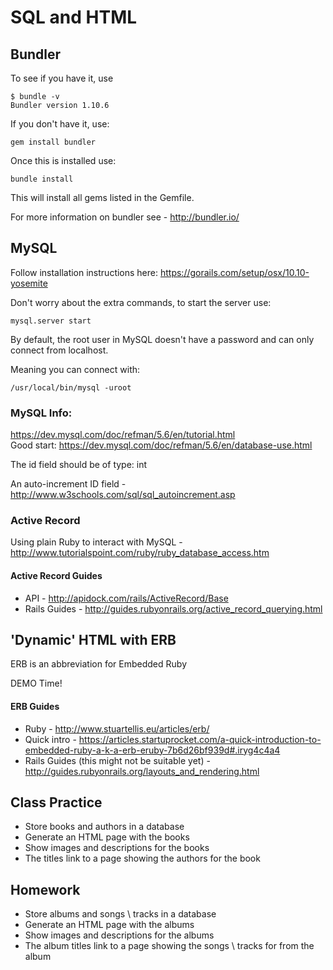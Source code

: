 # SQL and HTML

## Bundler

To see if you have it, use 

```
$ bundle -v
Bundler version 1.10.6
```

If you don't have it, use:
```
gem install bundler
```

Once this is installed use:
```
bundle install
```

This will install all gems listed in the Gemfile.

For more information on bundler see - http://bundler.io/

## MySQL 

Follow installation instructions here: https://gorails.com/setup/osx/10.10-yosemite

Don't worry about the extra commands, to start the server use:

```
mysql.server start
```

By default, the root user in MySQL doesn't have a password and can only connect from localhost.   

Meaning you can connect with:

```
/usr/local/bin/mysql -uroot
```

### MySQL Info:

https://dev.mysql.com/doc/refman/5.6/en/tutorial.html   
Good start: https://dev.mysql.com/doc/refman/5.6/en/database-use.html

The id field should be of type: int

An auto-increment ID field - http://www.w3schools.com/sql/sql_autoincrement.asp

### Active Record 

Using plain Ruby to interact with MySQL - http://www.tutorialspoint.com/ruby/ruby_database_access.htm

#### Active Record Guides
- API - http://apidock.com/rails/ActiveRecord/Base   
- Rails Guides - http://guides.rubyonrails.org/active_record_querying.html

## 'Dynamic' HTML with ERB

ERB is an abbreviation for Embedded Ruby

DEMO Time!

#### ERB Guides

- Ruby - http://www.stuartellis.eu/articles/erb/   
- Quick intro - https://articles.startuprocket.com/a-quick-introduction-to-embedded-ruby-a-k-a-erb-eruby-7b6d26bf939d#.iryg4c4a4   
- Rails Guides (this might not be suitable yet) - http://guides.rubyonrails.org/layouts_and_rendering.html


## Class Practice

- Store books and authors in a database
- Generate an HTML page with the books
- Show images and descriptions for the books
- The titles link to a page showing the authors for the book


## Homework

- Store albums and songs \ tracks in a database
- Generate an HTML page with the albums
- Show images and descriptions for the albums
- The album titles link to a page showing the songs \ tracks for from the album
